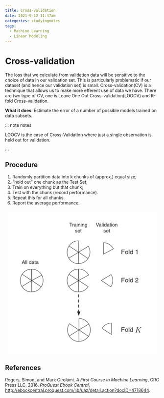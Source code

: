 ```yaml
---
title: Cross-validation
date: 2021-9-12 11:47am
categories: studyingnotes
tags:
  - Machine Learning
  - Linear Modeling
---
```




# Cross-validation

The loss that we calculate from validation data will be sensitive to the choice of data in our validation set. This is particularly problematic if our dataset (and hence our validation set) is small. Cross-validation(CV) is a technique that allows us to make more efferent use of data we have. There are two type of CV, one is Leave One Out Cross-validation(LOOCV) and K-fold Cross-validation.

**What it does**: Estimate the error of a number of possible models trained on data subsets.

::: note notes

LOOCV is the case of Cross-Validation where just a single observation is held out for validation.

:::

## Procedure

1. Randomly partition data into k chunks of (approx.) equal size;
2. “hold out” one chunk as the Test Set;
3. Train on everything but that chunk;
4. Test with the chunk (record performance).
5. Repeat this for all chunks.
6. Report the average performance.

![Cross Validation](https://github.com/jinchenxiangdan/myBlog/blob/master/docs/.vuepress/public/images/cross-validation.png?raw=t)





## References

Rogers, Simon, and Mark Girolami. *A First Course in Machine Learning*, CRC Press LLC, 2016. *ProQuest Ebook Central*, http://ebookcentral.proquest.com/lib/uaz/detail.action?docID=4718644.
